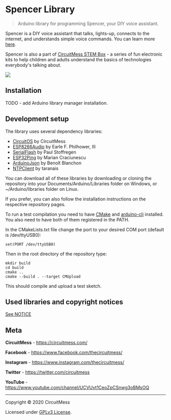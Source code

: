 # Spencer Library
> Arduino library for programming Spencer, your DIY voice assistant.


Spencer is a DIY voice assistant that talks, lights-up, connects to the internet, and understands simple voice commands. You can learn more [here](https://circuitmess.com/spencer/).

Spencer is also a part of [CircuitMess STEM Box](https://igg.me/at/stem-box/x#/) - a series of fun electronic kits to help children and adults understand the basics of technologies everybody's talking about.


![](https://circuitmess.com/wp-content/uploads/2020/11/spencer-page-1.jpg)

## Installation

TODO - add Arduino library manager installation.


## Development setup

The library uses several dependency libraries:
- [CircuitOS](https://github.com/CircuitMess/CircuitOS) by CircuitMess
- [ESP8266Audio](https://github.com/earlephilhower/ESP8266Audio) by Earle F. Philhower, III
- [SerialFlash](https://github.com/PaulStoffregen/SerialFlash) by Paul Stoffregen
- [ESP32Ping](https://github.com/marian-craciunescu/ESP32Ping) by Marian Craciunescu
- [ArduinoJson](https://github.com/bblanchon/ArduinoJson) by Benoît Blanchon
- [NTPClient](https://github.com/taranais/NTPClient) by taranais

You can download all of these libraries by downloading or cloning the repository into your Documents/Arduino/Libraries folder on Windows, or ~/Arduino/libraries folder on Linux.

If you prefer, you can also follow the installation instructions on the respective repository pages.

To run a test compilation you need to have [CMake](https://cmake.org/) and [arduino-cli](https://github.com/arduino/arduino-cli)  installed. You also need to have both of them registered in the PATH.

In the CMakeLists.txt file change the port to your desired COM port (default is /dev/ttyUSB0):
```
set(PORT /dev/ttyUSB0)
```
Then in the root directory of the repository type:
```
mkdir build
cd build
cmake ..
cmake --build . --target CMUpload
```
This should compile and upload a test sketch.
## Used libraries and copyright notices
[See NOTICE](https://github.com/CircuitMess/Spencer-Library/blob/master/NOTICE.md)

## Meta


**CircuitMess**  - https://circuitmess.com/

**Facebook** - https://www.facebook.com/thecircuitmess/

**Instagram** - https://www.instagram.com/thecircuitmess/

**Twitter** - https://twitter.com/circuitmess 

**YouTube** - https://www.youtube.com/channel/UCVUvt1CeoZpCSnwg3oBMsOQ

----
Copyright © 2020 CircuitMess

Licensed under [GPLv3 License](https://www.gnu.org/licenses/gpl-3.0.html).
